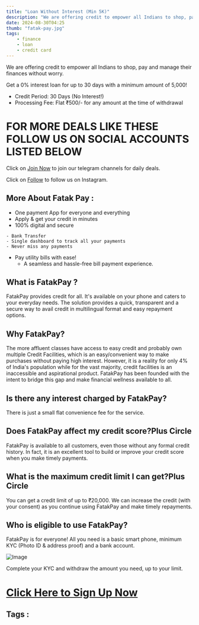 ```yaml
---
title: "Loan Without Interest (Min 5K)"
description: "We are offering credit to empower all Indians to shop, pay and manage their finances without worry."
date: 2024-08-30T04:25
thumb: "fatak-pay.jpg"
tags: 
    - finance
    - loan
    - credit card
---
```


We are offering credit to empower all Indians to shop, pay and manage their finances without worry.

Get a 0% interest loan for up to 30 days with a minimum amount of 5,000!
 
- Credit Period: 30 Days (No Interest!)
- Processing Fee: Flat ₹500/- for any amount at the time of withdrawal
 
# FOR MORE DEALS LIKE THESE FOLLOW US ON SOCIAL ACCOUNTS LISTED BELOW

Click on [Join Now](https://telegram.me/thecheapstore1 "Join Now Link") to join our telegram channels for daily deals.

Click on [Follow](https://www.instagram.com/tcs.offers/ "Follow Link") to follow us on Instagram.

## More About Fatak Pay :

- One payment App for everyone and everything
- Apply & get your credit in minutes
- 100% digital and secure

> 
    - Bank Transfer
    - Single dashboard to track all your payments
    - Never miss any payments

- Pay utility bills with ease!
    - A seamless and hassle-free bill payment experience.

## What is FatakPay ?

FatakPay provides credit for all. It's available on your phone and caters to your everyday needs. The solution provides a quick, transparent and a secure way to avail credit in multilingual format and easy repayment options.

## Why FatakPay?

The more affluent classes have access to easy credit and probably own multiple Credit Facilities, which is an easy/convenient way to make purchases without paying high interest. However, it is a reality for only 4% of India's population while for the vast majority, credit facilities is an inaccessible and aspirational product. FatakPay has been founded with the intent to bridge this gap and make financial wellness available to all.

## Is there any interest charged by FatakPay?

There is just a small flat convenience fee for the service.

## Does FatakPay affect my credit score?Plus Circle

FatakPay is available to all customers, even those without any formal credit history. In fact, it is an excellent tool to build or improve your credit score when you make timely payments.

## What is the maximum credit limit I can get?Plus Circle

You can get a credit limit of up to ₹20,000. We can increase the credit (with your consent) as you continue using FatakPay and make timely repayments.

## Who is eligible to use FatakPay?

FatakPay is for everyone! All you need is a basic smart phone, minimum KYC (Photo ID & address proof) and a bank account.

![Image](https://fatakpay.com/assets/images/others/homepage/getstartnew.svg)

Complete your KYC and withdraw the amount you need, up to your limit.

# [Click Here to Sign Up Now](https://bitli.in/UUS7dp0)

## Tags :

